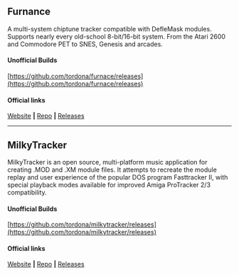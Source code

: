 ## Furnance
A multi-system chiptune tracker compatible with DefleMask modules. Supports nearly every old-school 8-bit/16-bit system. From the Atari 2600 and Commodore PET to SNES, Genesis and arcades.

#### Unofficial Builds
[https://github.com/tordona/furnace/releases](https://github.com/tordona/furnace/releases)  

#### Official links
[Website](https://tildearrow.org/furnace) **|** [Repo](https://github.com/tildearrow/furnace) **|** [Releases](https://github.com/tildearrow/furnace/releases)  

---

## MilkyTracker
MilkyTracker is an open source, multi-platform music application for creating .MOD and .XM module files. It attempts to recreate the module replay and user experience of the popular DOS program Fasttracker II, with special playback modes available for improved Amiga ProTracker 2/3 compatibility.

#### Unofficial Builds
[https://github.com/tordona/milkytracker/releases](https://github.com/tordona/milkytracker/releases)  

#### Official links
[Website](https://milkytracker.org/) **|** [Repo](https://github.com/milkytracker/MilkyTracker) **|** [Releases](https://github.com/milkytracker/MilkyTracker)   
